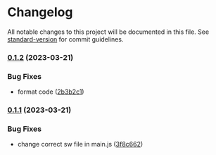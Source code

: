 # Changelog

All notable changes to this project will be documented in this file. See [standard-version](https://github.com/conventional-changelog/standard-version) for commit guidelines.

### [0.1.2](https://github.com/NyFenitra/Service-workers/compare/v0.1.1...v0.1.2) (2023-03-21)


### Bug Fixes

* format code ([2b3b2c1](https://github.com/NyFenitra/Service-workers/commit/2b3b2c19d938f4cf52b8d5446788c3377088e4c6))

### [0.1.1](https://github.com/NyFenitra/Service-workers/compare/v0.1.0...v0.1.1) (2023-03-21)


### Bug Fixes

* change correct sw file in main.js ([3f8c662](https://github.com/NyFenitra/Service-workers/commit/3f8c66205ca5ada257392211c0fc5bcd18c1815f))
